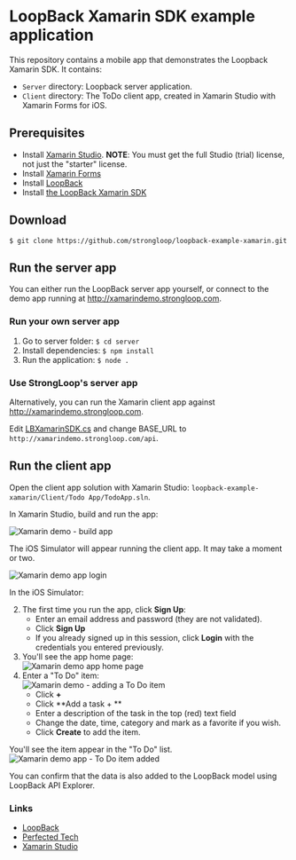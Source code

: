 # LoopBack Xamarin SDK example application 

This repository contains a mobile app that demonstrates the Loopback Xamarin SDK.  It contains:

* `Server` directory: Loopback server application.
* `Client` directory: The ToDo client app, created in Xamarin Studio with Xamarin Forms for iOS.

## Prerequisites

- Install [Xamarin Studio](http://xamarin.com/studio).  **NOTE**: You must get the full Studio (trial) license, not just the "starter" license.
- Install [Xamarin Forms](http://xamarin.com/forms)
- Install [LoopBack](http://loopback.io/)
- Install [the LoopBack Xamarin SDK](https://github.com/strongloop/loopback-sdk-xamarin)

## Download

```
$ git clone https://github.com/strongloop/loopback-example-xamarin.git
```

##  Run the server app

You can either run the LoopBack server app yourself, or connect to the demo app running at http://xamarindemo.strongloop.com.

### Run your own server app

1. Go to server folder: 
  ```$ cd server```
1. Install dependencies:
  ```$ npm install```
1.  Run the application:
  ```$ node .```

### Use StrongLoop's server app

Alternatively, you can run the Xamarin client app against http://xamarindemo.strongloop.com.

Edit [LBXamarinSDK.cs](https://github.com/strongloop/loopback-example-xamarin/blob/master/Client/Todo%20App/TodoApp/TodoApp/LBXamarinSDK.cs) and change BASE_URL to `http://xamarindemo.strongloop.com/api`.

## Run the client app

Open the client app solution with Xamarin Studio: `loopback-example-xamarin/Client/Todo App/TodoApp.sln`.

In Xamarin Studio, build and run the app:

![Xamarin demo - build app](https://raw.githubusercontent.com/strongloop/loopback-example-xamarin/master/images/xamarin-build-app.png)

The iOS Simulator will appear running the client app.  It may take a moment or two.

![Xamarin demo app login](https://raw.githubusercontent.com/strongloop/loopback-example-xamarin/master/images/xamarin-login.png)

In the iOS Simulator:

2. The first time you run the app, click **Sign Up**:
   - Enter an email address and password (they are not validated).
   - Click **Sign Up**
   - If you already signed up in this session, click **Login** with the credentials you entered previously.  
3. You'll see the app home page: <br/>
![Xamarin demo app home page](https://raw.githubusercontent.com/strongloop/loopback-example-xamarin/master/images/xamarin-todo-app.png)
3. Enter a "To Do" item: <br/>
![Xamarin demo - adding a To Do item](https://raw.githubusercontent.com/strongloop/loopback-example-xamarin/master/images/xamarin-add-todo-item.png)
   - Click **+**
   - Click **Add a task + **
   - Enter a description of the task in the top (red) text field
   - Change the date, time, category and mark as a favorite if you wish.
   - Click **Create** to add the item.

You'll see the item appear in the "To Do" list.
![Xamarin demo app - To Do item added](https://raw.githubusercontent.com/strongloop/loopback-example-xamarin/master/images/xamarin-todo-added.png)

You can confirm that the data is also added to the LoopBack model using LoopBack API Explorer.

### Links 

* [LoopBack](http://loopback.io)
* [Perfected Tech](http://perfectedtech.com)
* [Xamarin Studio](http://xamarin.com)
